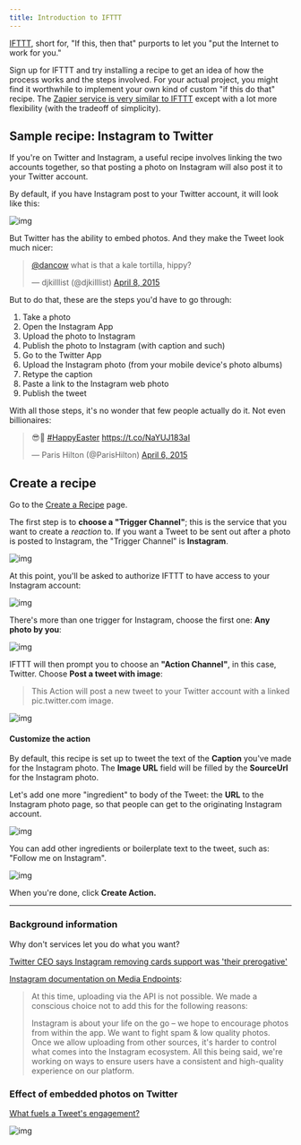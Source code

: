 ```yaml
---
title: Introduction to IFTTT
---
```


[IFTTT](https://ifttt.com/), short for, "If this, then that" purports to let you "put the Internet to work for you."

Sign up for IFTTT and try installing a recipe to get an idea of how the process works and the steps involved. For your actual project, you might find it worthwhile to implement your own kind of custom "if this do that" recipe. The [Zapier service is very similar to IFTTT](https://zapier.com/) except with a lot more flexibility (with the tradeoff of simplicity).


## Sample recipe: Instagram to Twitter


If you're on Twitter and Instagram, a useful recipe involves linking the two accounts together, so that posting a photo on Instagram will also post it to your Twitter account.

By default, if you have Instagram post to your Twitter account, it will look like this:

![img](/files/images/tutorials/apis/instagram-twitter-non-integration.png)

But Twitter has the ability to embed photos. And they make the Tweet look much nicer:

<blockquote class="twitter-tweet" lang="en"><p><a href="https://twitter.com/dancow">@dancow</a> what is that a kale tortilla, hippy?</p>&mdash; djkilllist (@djkilllist) <a href="https://twitter.com/djkilllist/status/585821920911691776">April 8, 2015</a></blockquote>
<script async src="//platform.twitter.com/widgets.js" charset="utf-8"></script>

But to do that, these are the steps you'd have to go through:

1. Take a photo
2. Open the Instagram App
3. Upload the photo to Instagram
4. Publish the photo to Instagram (with caption and such)
5. Go to the Twitter App
6. Upload the Instagram photo (from your mobile device's photo albums)
7. Retype the caption
8. Paste a link to the Instagram web photo 
9. Publish the tweet

With all those steps, it's no wonder that few people actually do it. Not even billionaires:

<blockquote class="twitter-tweet" lang="en"><p>😎🐰 <a href="https://twitter.com/hashtag/HappyEaster?src=hash">#HappyEaster</a> <a href="https://t.co/NaYUJ183aI">https://t.co/NaYUJ183aI</a></p>&mdash; Paris Hilton (@ParisHilton) <a href="https://twitter.com/ParisHilton/status/584922499172982784">April 6, 2015</a></blockquote>
<script async src="//platform.twitter.com/widgets.js" charset="utf-8"></script>


## Create a recipe

Go to the [Create a Recipe](https://ifttt.com/myrecipes/personal/new) page.

The first step is to __choose a "Trigger Channel"__; this is the service that you want to create a _reaction_ to. If you want a Tweet to be sent out after a photo is posted to Instagram, the "Trigger Channel" is __Instagram__.

![img](/files/images/tutorials/apis/ifttt-choose-trigger-channel.png)

At this point, you'll be asked to authorize IFTTT to have access to your Instagram account:

![img](/files/images/tutorials/apis/ifttt-authorize-instagram.png)


There's more than one trigger for Instagram, choose the first one: __Any photo by you__:

![img](/files/images/tutorials/apis/ifttt-choose-instagram-trigger.png)

IFTTT will then prompt you to choose an __"Action Channel"__, in this case, Twitter. Choose __Post a tweet with image__: 

> This Action will post a new tweet to your Twitter account with a linked pic.twitter.com image.

![img](/files/images/tutorials/apis/ifttt-choose-twitter-action.png)



#### Customize the action

By default, this recipe is set up to tweet the text of the __Caption__ you've made for the Instagram photo. The __Image URL__ field will be filled by the __SourceUrl__ for the Instagram photo. 

Let's add one more "ingredient" to body of the Tweet: the __URL__ to the Instagram photo page, so that people can get to the originating Instagram account.

![img](/files/images/tutorials/apis/ifttt-choose-twitter-action-fields.png)

You can add other ingredients or boilerplate text to the tweet, such as: "Follow me on Instagram". 

![img](/files/images/tutorials/apis/ifttt-create-action.png)


When you're done, click __Create Action.__



---



### Background information


Why don't services let you do what you want?


[Twitter CEO says Instagram removing cards support was 'their prerogative'
](http://www.theverge.com/2012/12/5/3730876/instagram-cuts-off-twitter-cards-integration-further-souring-relationship)


[Instagram documentation on Media Endpoints](https://instagram.com/developer/endpoints/media/):

> At this time, uploading via the API is not possible. We made a conscious choice not to add this for the following reasons:
>
> Instagram is about your life on the go – we hope to encourage photos from within the app.
> We want to fight spam & low quality photos. Once we allow uploading from other sources, it's harder to control what comes into the Instagram ecosystem. 
> All this being said, we're working on ways to ensure users have a consistent and high-quality experience on our platform.


### Effect of embedded photos on Twitter

[What fuels a Tweet's engagement?](https://blog.twitter.com/2014/what-fuels-a-tweets-engagement)

![img](/files/images/tutorials/apis/effect-on-retweets.png)
